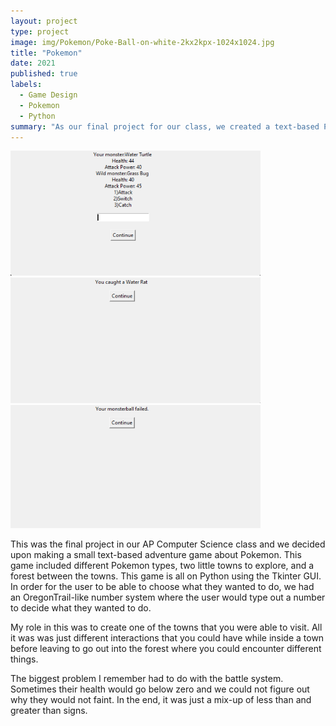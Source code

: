```yaml
---
layout: project
type: project
image: img/Pokemon/Poke-Ball-on-white-2kx2kpx-1024x1024.jpg
title: "Pokemon"
date: 2021
published: true
labels:
  - Game Design
  - Pokemon
  - Python
summary: "As our final project for our class, we created a text-based Pokemon adventure game."
---
```



<div class="text-center p-4">
  <img width="400px" src="../img/Pokemon/Screenshot 2023-08-31 171105.png" class="img-thumbnail" >
  <img width="400px" src="../img/Pokemon/Screenshot 2023-08-31 172119.png" class="img-thumbnail" >
  <img width="400px" src="../img/Pokemon/Screenshot 2023-08-31 172207.png" class="img-thumbnail" >
</div>


This was the final project in our AP Computer Science class and we decided upon making a small text-based adventure game about Pokemon. This game included different Pokemon types, two little towns to explore, and a forest between the towns. This game is all on Python using the Tkinter GUI. In order for the user to be able to choose what they wanted to do, we had an OregonTrail-like number system where the user would type out a number to decide what they wanted to do. 

My role in this was to create one of the towns that you were able to visit. All it was was just different interactions that you could have while inside a town before leaving to go out into the forest where you could encounter different things.

The biggest problem I remember had to do with the battle system. Sometimes their health would go below zero and we could not figure out why they would not faint. In the end, it was just a mix-up of less than and greater than signs.
